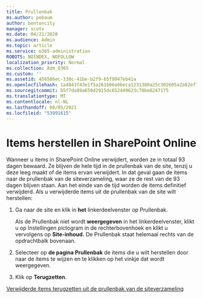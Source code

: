 ```yaml
---
title: Prullenbak
ms.author: pebaum
author: bentoncity
manager: scotv
ms.date: 04/21/2020
ms.audience: Admin
ms.topic: article
ms.service: o365-administration
ROBOTS: NOINDEX, NOFOLLOW
localization_priority: Normal
ms.collection: Adm_O365
ms.custom: ''
ms.assetid: 456586ec-330c-41be-b2f9-65f9947eb41a
ms.openlocfilehash: 1a4843f43e1f5a261b06a0beca1231380a25c302605a2a82ef7143791f2964e5
ms.sourcegitcommit: b5f7da89a650d2915dc652449623c78be6247175
ms.translationtype: MT
ms.contentlocale: nl-NL
ms.lasthandoff: 08/05/2021
ms.locfileid: "53991615"
---
```

# <a name="restore-items-in-sharepoint-online"></a>Items herstellen in SharePoint Online

Wanneer u items in SharePoint Online verwijdert, worden ze in totaal 93 dagen bewaard. Ze blijven de hele tijd in de prullenbak van de site, tenzij u deze leeg maakt of de items ervan verwijdert. In dat geval gaan de items naar de prullenbak van de siteverzameling, waar ze de rest van de 93 dagen blijven staan. Aan het einde van de tijd worden de items definitief verwijderd. Als u verwijderde items uit de prullenbak van de site wilt herstellen:
  
1. Ga naar de site en klik in **het** linkerdeelvenster op Prullenbak. 
    
    Als de Prullenbak niet wordt **weergegeven** in het linkerdeelvenster, klikt u op Instellingen pictogram in de rechterbovenhoek en klikt u vervolgens op **Site-inhoud.** De Prullenbak staat helemaal rechts van de opdrachtbalk bovenaan.
    
2. Selecteer op **de pagina Prullenbak** de items die u wilt herstellen door naar de items te wijzen en te klikken op het vinkje dat wordt weergegeven. 
    
3. Klik op **Terugzetten**.
    
[Verwijderde items terugzetten uit de prullenbak van de siteverzameling](https://support.microsoft.com/office/restore-items-in-the-recycle-bin-that-were-deleted-from-sharepoint-or-teams-6df466b6-55f2-4898-8d6e-c0dff851a0be)
  

